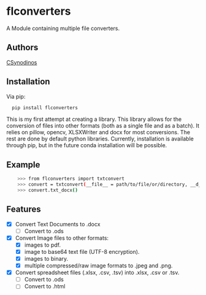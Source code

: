 # flconverters
A Module containing multiple file converters.

## Authors
[CSynodinos](https://github.com/CSynodinos)

## Installation

Via pip:

```bash
  pip install flconverters
```

This is my first attempt at creating a library. This library allows for the conversion of files into other formats (both as a single file and as a batch).
It relies on pillow, opencv, XLSXWriter and docx for most conversions. The rest are done by default python libraries. Currently, installation is available through pip, but in the future conda installation will be possible.

## Example
```bash
    >>> from flconverters import txtconvert
    >>> convert = txtconvert(__file__ = path/to/file/or/directory, __d__ = path/to/output/directory)
    >>> convert.txt_docx()
```

## Features

- [x] Convert Text Documents to .docx
    - [ ] Convert to .ods

- [x] Convert Image files to other formats:
    - [x] images to pdf.
    - [x] image to base64 text file (UTF-8 encryption).
    - [x] images to binary.
    - [x] multiple compressed/raw image formats to .jpeg and .png.

- [x] Convert spreadsheet files (.xlsx, .csv, .tsv) into .xlsx, .csv or .tsv.
	- [ ] Convert to .ods
    - [ ] Convert to .html
